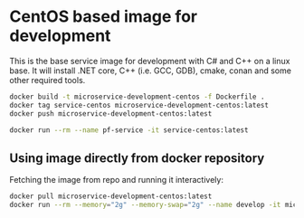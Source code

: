# CentOS based image for development

This is the base service image for development with C# and C++ on a linux base. It will install .NET core, C++ (i.e. GCC, GDB), cmake, conan and some other required tools.

```bash
docker build -t microservice-development-centos -f Dockerfile .
docker tag service-centos microservice-development-centos:latest
docker push microservice-development-centos:latest

docker run --rm --name pf-service -it service-centos:latest
```

## Using image directly from docker repository

Fetching the image from repo and running it interactively:

```bash
docker pull microservice-development-centos:latest
docker run --rm --memory="2g" --memory-swap="2g" --name develop -it microservice-development-centos:latest bash
```

